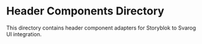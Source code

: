 # Header Components Directory

This directory contains header component adapters for Storyblok to Svarog UI integration.
